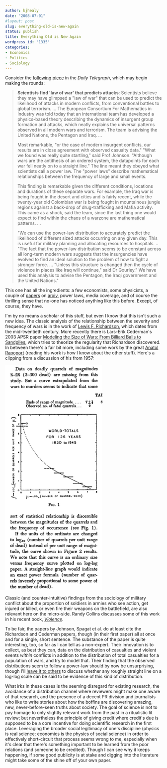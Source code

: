 ```yaml
---
author: kjhealy
date: "2008-07-01"
#layout: post
slug: everything-old-is-new-again
status: publish
title: Everything Old is New Again
wordpress_id: '1335'
categories:
- Economics
- Politics
- Sociology
---
```


Consider the [following piece](http://www.telegraph.co.uk/earth/main.jhtml?xml=/earth/2008/06/27/sciwar127.xml&CMP=ILC-mostviewedbox) in the *Daily Telegraph*, which may begin making the rounds:

> **Scientists find 'law of war' that predicts attacks**: Scientists believe they may have glimpsed a "law of war" that can be used to predict the likelihood of attacks in modern conflicts, from conventional battles to global terrorism. ... The European Consortium For Mathematics in Industry was told today that an international team has developed a physics-based theory describing the dynamics of insurgent group formation and attacks, which neatly explains the universal patterns observed in all modern wars and terrorism. The team is advising the United Nations, the Pentagon and Iraq. ...
>
> Most remarkable, "or the case of modern insurgent conflicts, our results are in close agreement with observed casualty data." "What we found was really quite startling," said Prof Johnson. "Although wars are the antithesis of an ordered system, the datapoints for each war fell neatly on to a straight line." The line meant they obeyed what scientists call a power law. The "power laws" describe mathematical relationships between the frequency of large and small events.
>
> This finding is remarkable given the different conditions, locations and durations of these separate wars. For example, the Iraq war is being fought in the desert and cities and is fairly recent, while the twenty-year old Colombian war is being fought in mountainous jungle regions against a back-drop of drug-trafficking and Mafia activity. This came as a shock, said the team, since the last thing one would expect to find within the chaos of a warzone are mathematical patterns. ...
>
> "We can use the power-law distribution to accurately predict the likelihood of different sized attacks occurring on any given day. This is useful for military planning and allocating resources to hospitals. .. "The fact that the power-law distribution seems to be constant across all long-term modern wars suggests that the insurgencies have evolved to find an ideal solution to the problem of how to fight a stronger force. ... "Unless this structure is changed then the cycle of violence in places like Iraq will continue," said Dr Gourley." We have used this analysis to advise the Pentagon, the Iraqi government and the United Nations."

This one has all the ingredients: a few economists, some physicists, a couple of [papers](http://arxiv.org/ftp/physics/papers/0506/0506213.pdf) on [arxiv](http://arxiv.org/ftp/physics/papers/0605/0605035.pdf), power laws, media coverage, and of course the thrilling sense that no-one has noticed anything like this before. Except, of course, they have.

I'm by no means a scholar of this stuff, but even I know that this isn't such a new idea. The classic analysis of the relationship between the severity and frequency of wars is in the work of [Lewis F. Richardson](http://en.wikipedia.org/wiki/Lewis_Fry_Richardson), which dates from the mid-twentieth century. More recently there is Lars-Erik Cederman's 2003 APSR paper [Modeling the Size of Wars: From Billiard Balls to Sandpiles](http://www.jstor.org/stable/3118226), which tries to theorize the regularity that Richardson discovered. In between there's a fair bit more, including some work by the great [Anatol Rapoport](http://jcr.sagepub.com/cgi/reprint/1/3/249) (reading his work is how I know about the other stuff). Here's a clipping from a discussion of his from 1957:

![image](rapoport-loglog.png)

Classic (and counter-intuitive) findings from the sociology of military conflict about the proportion of soldiers in armies who see action, get injured or killed, or even fire their weapons on the battlefield, are also relevant here on the micro-side. Randy Collins discusses some of this work in his recent book, *[Violence](http://www.amazon.com/exec/obidos/ASIN/0691133131/ref=nosim/librarythin08-20)*.

To be fair, the papers by Johnson, Spagat et al. do at least cite the Richardson and Cederman papers, though (in their first paper) all at once and for a single, short sentence. The substance of the paper is quite interesting, too, so far as I can tell as a non-expert. Their innovation is to collect, as best they can, data on the distribution of casualties and violent events *within* conflicts in addition to the distribution of total casualties for a population of wars, and try to model that. Their finding that the observed distributions seem to follow a power-law should by now be unsurprising, though I'll [leave it to others](http://cscs.umich.edu/~crshalizi/weblog/491.html) to discuss whether any roughly straight line on a log-log scale can be said to be evidence of this kind of distribution.

What irks in these cases is the seeming disregard for existing research, the avoidance of a distribution channel where reviewers might make one aware of that research, and the presence of a decent PR division and journalists who like to write stories about how the boffins are discovering amazing, new, never-before-seen truths about society. The goal of science is not to pay homage to only slightly relevant work from the past in a ritualistic lit review; but nevertheless the principle of giving credit where credit's due is supposed to be a core incentive for doing scientific research in the first place. Leveraging the broader social legitimacy of one's discipline (physics is real science; economics is the physics of social science) in order to effectively short-circuit that process seems wrong to me, especially when it's clear that there's something important to be learned from the poor relations (and someone to be credited). Though I can see why it keeps happening, if some good publicity is at stake and digging into the literature might take some of the shine off of your own paper.
